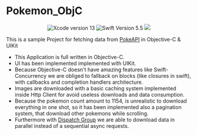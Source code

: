 # Pokemon_ObjC
<body>
  <div align="center">
    <img src="https://img.shields.io/static/v1?label=XCode%20Version&message=13.4.1&color=brightgreen&logo=xcode" alt="Xcode version 13">
    <img src="https://img.shields.io/static/v1?label=Objective-C%20Version&message=2.0&color=brightgreen&logo=c" alt="Swift Version 5.5">
    <img src="https://img.shields.io/static/v1?label=Framework&message=UIKit&color=brightgreen&logoColor=blue">
  </div>
  <p>This is a sample Project for fetching data from <a href="https://pokeapi.co">PokeAPI</a> in Objective-C &amp; UIKit</p>
  <ul>
    <li>This Application is full written in Objective-C.</li>
    <li>UI has been implemented implemented with UIKit.</li>
    <li>Because Objective-C doesn't have amazing features like Swift-Concurrency we are obliged to fallback on blocks (like closures in swift), with callbacks and completion handlers architecture.</li>
    <li>Images are downloaded with a basic caching system implemented inside Http Client for avoid useless downloads and data consumption.</li>
    <li>Because the pokemon count amount to 1154, is unrealistic to download everything in one shot, so it has been implemented also a pagination system, that download other pokemons while scrolling.</li>
    <li>Furthermore with <a href="https://developer.apple.com/documentation/dispatch/dispatch_group?language=objc">Dispatch Group</a> we are able to download data in parallel instead of a sequential async requests.</li>
  </ul>
</body>

